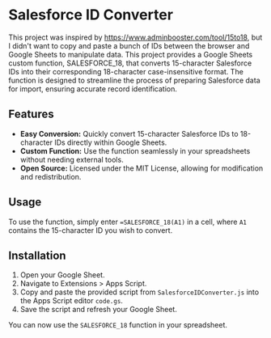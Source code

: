 # Salesforce ID Converter

This project was inspired by https://www.adminbooster.com/tool/15to18, but I didn't want to copy and paste a bunch of IDs between the browser and Google Sheets to manipulate data. This project provides a Google Sheets custom function, SALESFORCE_18, that converts 15-character Salesforce IDs into their corresponding 18-character case-insensitive format. The function is designed to streamline the process of preparing Salesforce data for import, ensuring accurate record identification.

## Features
- **Easy Conversion:** Quickly convert 15-character Salesforce IDs to 18-character IDs directly within Google Sheets.
- **Custom Function:** Use the function seamlessly in your spreadsheets without needing external tools.
- **Open Source:** Licensed under the MIT License, allowing for modification and redistribution.

## Usage
To use the function, simply enter `=SALESFORCE_18(A1)` in a cell, where `A1` contains the 15-character ID you wish to convert.

## Installation
1. Open your Google Sheet.
2. Navigate to Extensions > Apps Script.
3. Copy and paste the provided script from `SalesforceIDConverter.js` into the Apps Script editor `code.gs`.
4. Save the script and refresh your Google Sheet.

You can now use the `SALESFORCE_18` function in your spreadsheet.